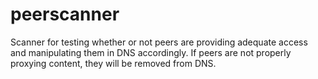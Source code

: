 peerscanner
===========

Scanner for testing whether or not peers are providing adequate access and manipulating them in DNS accordingly. If peers are not properly proxying content, they will be removed from DNS.
